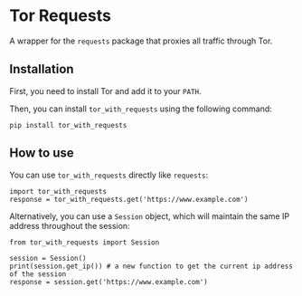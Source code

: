 # Tor Requests
A wrapper for the `requests` package that proxies all traffic through Tor.

## Installation
First, you need to install Tor and add it to your `PATH`.

Then, you can install `tor_with_requests` using the following command:
```
pip install tor_with_requests
```

## How to use
You can use `tor_with_requests` directly like `requests`:
```
import tor_with_requests
response = tor_with_requests.get('https://www.example.com')
```

Alternatively, you can use a `Session` object, which will maintain the same IP address throughout the session:
```
from tor_with_requests import Session

session = Session()
print(session.get_ip()) # a new function to get the current ip address of the session
response = session.get('https://www.example.com')
```